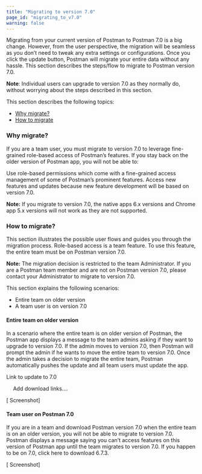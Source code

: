 ```yaml
---
title: "Migrating to version 7.0"
page_id: "migrating_to_v7.0"
warning: false
---
```


Migrating from your current version of Postman to Postman 7.0 is a big change. However, from the user perspective, the migration will be seamless as you don’t need to tweak any extra settings or configurations. Once you click the update button, Postman will migrate your entire data without any hassle. This section describes the steps/flow to migrate to Postman version 7.0. 

**Note**: Individual users can upgrade to version 7.0 as they normally do, without worrying about the steps described in this section.

This section describes the following topics:

* [Why migrate?](#why-migrate)
* [How to migrate](#how-to-migrate)

### Why migrate?
If you are a team user, you must migrate to version 7.0 to leverage fine-grained role-based access of Postman’s features. If you stay back on the older version of Postman app, you will not be able to: 

Use role-based permissions which come with a fine-grained access management of some of Postman’s prominent features. 
Access new features and updates because new feature development will be based on version 7.0.

**Note:** If you migrate to version 7.0, the native apps 6.x versions and Chrome app 5.x versions will not work as they are not supported.

### How to migrate?

This section illustrates the possible user flows and guides you through the migration process. Role-based access is a team feature. To use this feature, the entire team must be on Postman version 7.0. 

**Note:** The migration decision is restricted to the team Administrator. If you are a Postman team member and are not on Postman version 7.0, please contact your Administrator to migrate to version 7.0.   

This section explains the following scenarios:
* Entire team on older version 
* A team user is on version 7.0

#### Entire team on older version

In a scenario where the entire team is on older version of Postman, the Postman app displays a message to the team admins asking if they want to upgrade to version 7.0. If the admin moves to version 7.0, then Postman will prompt the admin if he wants to move the entire team to version 7.0. Once the admin takes a decision to migrate the entire team, Postman automatically pushes the update and all team users must update the app.

Link to update to 7.0
 
 
Add download links….

[ Screenshot]

#### Team user on Postman 7.0

If you are in a team and download Postman version 7.0 when the entire team is on an older version, you will not be able to migrate to version 7.0. Postman displays a message saying you can’t access features on this version of Postman app until the team migrates to version 7.0. If you happen to be on 7.0, click here to download 6.7.3.



[ Screenshot]


